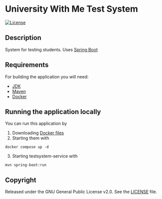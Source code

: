 # University With Me Test System

[![License](https://img.shields.io/:license-GPL-blue.svg)](https://github.com/Misha999777/uwithme-testsystem-service/blob/master/LICENSE)

## Description

System for testing students. Uses [Spring Boot](http://projects.spring.io/spring-boot/)


## Requirements

For building the application you will need:

- [JDK](https://openjdk.java.net/projects/jdk/11/)
- [Maven](https://maven.apache.org/)
- [Docker](https://www.docker.com/)

## Running the application locally

You can run this application by

1. Downloading [Docker files](https://github.com/HappyMary16/uwithme-docker-files)
2. Starting them with

```shell
docker compose up -d
```

3. Starting testsystem-service with

```shell
mvn spring-boot:run
```

## Copyright

Released under the GNU General Public License v2.0.
See the [LICENSE](https://github.com/Misha999777/uwithme-testsystem-service/blob/master/LICENSE) file.